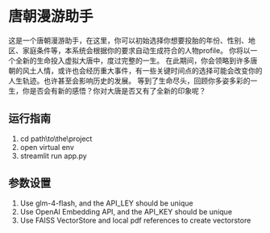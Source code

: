 # 唐朝漫游助手

这是一个唐朝漫游助手，在这里，你可以初始选择你想要投胎的年份、性别、地区、家庭条件等，本系统会根据你的要求自动生成符合的人物profile。
你将以一个全新的生命投入虚拟大唐中，度过完整的一生。
在此期间，你会领略到许多唐朝的风土人情，或许也会经历重大事件，有一些关键时间点的选择可能会改变你的人生轨迹。也许甚至会影响历史的发展。
等到了生命尽头，回顾你多姿多彩的一生，你是否会有新的感悟？你对大唐是否又有了全新的印象呢？

## 运行指南
1. cd path\to\the\project
2. open virtual env
3. streamlit run app.py

## 参数设置
1. Use glm-4-flash, and the API_LEY should be unique
2. Use OpenAI Embedding API, and the API_KEY should be unique
3. Use FAISS VectorStore and local pdf references to create vectorstore

